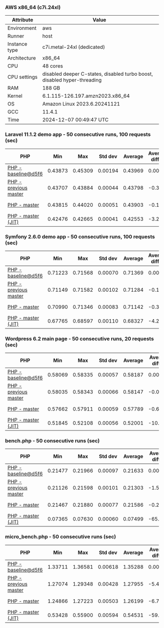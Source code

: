 ### AWS x86_64 (c7i.24xl)

|  Attribute    |     Value      |
|---------------|----------------|
| Environment   |aws|
| Runner        |host|
| Instance type |c7i.metal-24xl (dedicated)|
| Architecture  |x86_64
| CPU           |48 cores|
| CPU settings  |disabled deeper C-states, disabled turbo boost, disabled hyper-threading|
| RAM           |188 GB|
| Kernel        |6.1.115-126.197.amzn2023.x86_64|
| OS            |Amazon Linux 2023.6.20241121|
| GCC           |11.4.1|
| Time          |2024-12-07 00:49:47 UTC|

### Laravel 11.1.2 demo app - 50 consecutive runs, 100 requests (sec)

|     PHP     |     Min     |     Max     |    Std dev   |   Average  |  Average diff % |   Median   | Median diff % |     Memory    |
|-------------|-------------|-------------|--------------|------------|-----------------|------------|---------------|---------------|
|[PHP - baseline@d5f6](https://github.com/php/php-src/commit/d5f6e56610)|0.43873|0.45309|0.00194|0.43969|0.00%|0.43940|0.00%|41.82 MB|
|[PHP - previous master](https://github.com/php/php-src/commit/2b80b2e5ec)|0.43707|0.43884|0.00044|0.43798|-0.39%|0.43802|-0.31%|41.69 MB|
|[PHP - master](https://github.com/php/php-src/commit/a7aba3571f)|0.43815|0.44020|0.00051|0.43903|-0.15%|0.43896|-0.10%|41.69 MB|
|[PHP - master (JIT)](https://github.com/php/php-src/commit/a7aba3571f)|0.42476|0.42665|0.00041|0.42553|-3.22%|0.42548|-3.17%|50.75 MB|

### Symfony 2.6.0 demo app - 50 consecutive runs, 100 requests (sec)

|     PHP     |     Min     |     Max     |    Std dev   |   Average  |  Average diff % |   Median   | Median diff % |     Memory    |
|-------------|-------------|-------------|--------------|------------|-----------------|------------|---------------|---------------|
|[PHP - baseline@d5f6](https://github.com/php/php-src/commit/d5f6e56610)|0.71223|0.71568|0.00070|0.71369|0.00%|0.71357|0.00%|37.33 MB|
|[PHP - previous master](https://github.com/php/php-src/commit/2b80b2e5ec)|0.71149|0.71582|0.00102|0.71284|-0.12%|0.71258|-0.14%|37.39 MB|
|[PHP - master](https://github.com/php/php-src/commit/a7aba3571f)|0.70990|0.71346|0.00083|0.71142|-0.32%|0.71138|-0.31%|37.39 MB|
|[PHP - master (JIT)](https://github.com/php/php-src/commit/a7aba3571f)|0.67765|0.68597|0.00110|0.68327|-4.26%|0.68338|-4.23%|44.46 MB|

### Wordpress 6.2 main page - 50 consecutive runs, 20 requests (sec)

|     PHP     |     Min     |     Max     |    Std dev   |   Average  |  Average diff % |   Median   | Median diff % |     Memory    |
|-------------|-------------|-------------|--------------|------------|-----------------|------------|---------------|---------------|
|[PHP - baseline@d5f6](https://github.com/php/php-src/commit/d5f6e56610)|0.58069|0.58335|0.00057|0.58187|0.00%|0.58179|0.00%|42.95 MB|
|[PHP - previous master](https://github.com/php/php-src/commit/2b80b2e5ec)|0.58035|0.58343|0.00066|0.58147|-0.07%|0.58132|-0.08%|42.78 MB|
|[PHP - master](https://github.com/php/php-src/commit/a7aba3571f)|0.57662|0.57911|0.00059|0.57789|-0.68%|0.57790|-0.67%|42.79 MB|
|[PHP - master (JIT)](https://github.com/php/php-src/commit/a7aba3571f)|0.51845|0.52108|0.00056|0.52001|-10.63%|0.52005|-10.61%|60.84 MB|

### bench.php - 50 consecutive runs (sec)

|     PHP     |     Min     |     Max     |    Std dev   |   Average  |  Average diff % |   Median   | Median diff % |     Memory    |
|-------------|-------------|-------------|--------------|------------|-----------------|------------|---------------|---------------|
|[PHP - baseline@d5f6](https://github.com/php/php-src/commit/d5f6e56610)|0.21477|0.21966|0.00097|0.21633|0.00%|0.21617|0.00%|26.12 MB|
|[PHP - previous master](https://github.com/php/php-src/commit/2b80b2e5ec)|0.21126|0.21598|0.00101|0.21303|-1.52%|0.21278|-1.57%|26.12 MB|
|[PHP - master](https://github.com/php/php-src/commit/a7aba3571f)|0.21467|0.21880|0.00077|0.21586|-0.21%|0.21567|-0.23%|26.06 MB|
|[PHP - master (JIT)](https://github.com/php/php-src/commit/a7aba3571f)|0.07365|0.07630|0.00060|0.07499|-65.33%|0.07495|-65.33%|27.23 MB|

### micro_bench.php - 50 consecutive runs (sec)

|     PHP     |     Min     |     Max     |    Std dev   |   Average  |  Average diff % |   Median   | Median diff % |     Memory    |
|-------------|-------------|-------------|--------------|------------|-----------------|------------|---------------|---------------|
|[PHP - baseline@d5f6](https://github.com/php/php-src/commit/d5f6e56610)|1.33711|1.36581|0.00618|1.35288|0.00%|1.35241|0.00%|20.38 MB|
|[PHP - previous master](https://github.com/php/php-src/commit/2b80b2e5ec)|1.27074|1.29348|0.00428|1.27955|-5.42%|1.27916|-5.42%|20.38 MB|
|[PHP - master](https://github.com/php/php-src/commit/a7aba3571f)|1.24866|1.27223|0.00503|1.26199|-6.72%|1.26217|-6.67%|20.32 MB|
|[PHP - master (JIT)](https://github.com/php/php-src/commit/a7aba3571f)|0.53428|0.55900|0.00594|0.54531|-59.69%|0.54537|-59.67%|21.64 MB|
